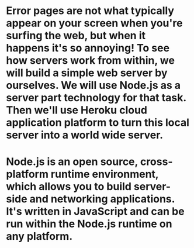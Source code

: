# Error pages are not what typically appear on your screen when you're surfing the web, but when it happens it's so annoying! To see how servers work from within, we will build a simple web server by ourselves. We will use Node.js as a server part technology for that task. Then we'll use Heroku cloud application platform to turn this local server into a world wide server.

# Node.js is an open source, cross-platform runtime environment, which allows you to build server-side and networking applications. It's written in JavaScript and can be run within the Node.js runtime on any platform.

#